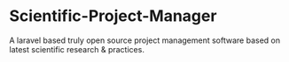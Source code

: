 # Scientific-Project-Manager
A laravel based truly open source project management software based on latest scientific research &amp; practices.

